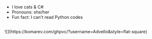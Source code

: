 - I love cats & C#
- Pronouns: she/her
- Fun fact: I can't read Python codes
<br>
![](https://komarev.com/ghpvc/?username=Advello&style=flat-square)

